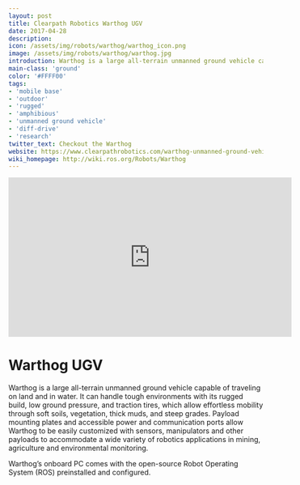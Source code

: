 ```yaml
---
layout: post
title: Clearpath Robotics Warthog UGV
date: 2017-04-28
description:
icon: /assets/img/robots/warthog/warthog_icon.png
image: /assets/img/robots/warthog/warthog.jpg
introduction: Warthog is a large all-terrain unmanned ground vehicle capable of traveling on land and in water.
main-class: 'ground'
color: '#FFFF00'
tags:
- 'mobile base'
- 'outdoor'
- 'rugged'
- 'amphibious'
- 'unmanned ground vehicle'
- 'diff-drive'
- 'research'
twitter_text: Checkout the Warthog
website: https://www.clearpathrobotics.com/warthog-unmanned-ground-vehicle-robot/
wiki_homepage: http://wiki.ros.org/Robots/Warthog
---
```


<iframe width="560" height="315" src="https://www.youtube.com/embed/ilkuWxcwzV8" frameborder="0" allowfullscreen></iframe>

# Warthog UGV

Warthog is a large all-terrain unmanned ground vehicle capable of traveling on land and in water.
It can handle tough environments with its rugged build, low ground pressure, and traction tires, which allow effortless mobility through soft soils, vegetation, thick muds, and steep grades.
Payload mounting plates and accessible power and communication ports allow Warthog to be easily customized with sensors, manipulators and other payloads to accommodate a wide variety of robotics applications in mining, agriculture and environmental monitoring.

Warthog’s onboard PC comes with the open-source Robot Operating System (ROS) preinstalled and configured.
